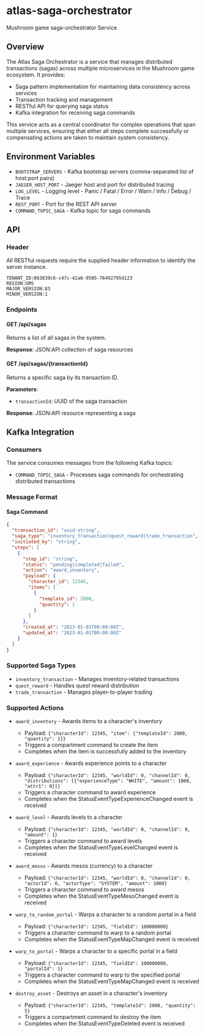 # atlas-saga-orchestrator
Mushroom game saga-orchestrator Service

## Overview

The Atlas Saga Orchestrator is a service that manages distributed transactions (sagas) across multiple microservices in the Mushroom game ecosystem. It provides:

- Saga pattern implementation for maintaining data consistency across services
- Transaction tracking and management
- RESTful API for querying saga status
- Kafka integration for receiving saga commands

This service acts as a central coordinator for complex operations that span multiple services, ensuring that either all steps complete successfully or compensating actions are taken to maintain system consistency.

## Environment Variables

- `BOOTSTRAP_SERVERS` - Kafka bootstrap servers (comma-separated list of host:port pairs)
- `JAEGER_HOST_PORT` - Jaeger host and port for distributed tracing
- `LOG_LEVEL` - Logging level - Panic / Fatal / Error / Warn / Info / Debug / Trace
- `REST_PORT` - Port for the REST API server
- `COMMAND_TOPIC_SAGA` - Kafka topic for saga commands

## API

### Header

All RESTful requests require the supplied header information to identify the server instance.

```
TENANT_ID:083839c6-c47c-42a6-9585-76492795d123
REGION:GMS
MAJOR_VERSION:83
MINOR_VERSION:1
```

### Endpoints

#### GET /api/sagas
Returns a list of all sagas in the system.

**Response**: JSON:API collection of saga resources

#### GET /api/sagas/{transactionId}
Returns a specific saga by its transaction ID.

**Parameters**:
- `transactionId`: UUID of the saga transaction

**Response**: JSON:API resource representing a saga

## Kafka Integration

### Consumers

The service consumes messages from the following Kafka topics:

- `COMMAND_TOPIC_SAGA` - Processes saga commands for orchestrating distributed transactions

### Message Format

#### Saga Command

```json
{
  "transaction_id": "uuid-string",
  "saga_type": "inventory_transaction|quest_reward|trade_transaction",
  "initiated_by": "string",
  "steps": [
    {
      "step_id": "string",
      "status": "pending|completed|failed",
      "action": "award_inventory",
      "payload": {
        "character_id": 12345,
        "items": [
          {
            "template_id": 2000,
            "quantity": 1
          }
        ]
      },
      "created_at": "2023-01-01T00:00:00Z",
      "updated_at": "2023-01-01T00:00:00Z"
    }
  ]
}
```

### Supported Saga Types

- `inventory_transaction` - Manages inventory-related transactions
- `quest_reward` - Handles quest reward distribution
- `trade_transaction` - Manages player-to-player trading

### Supported Actions

- `award_inventory` - Awards items to a character's inventory
  - Payload: `{"characterId": 12345, "item": {"templateId": 2000, "quantity": 1}}`
  - Triggers a compartment command to create the item
  - Completes when the item is successfully added to the inventory

- `award_experience` - Awards experience points to a character
  - Payload: `{"characterId": 12345, "worldId": 0, "channelId": 0, "distributions": [{"experienceType": "WHITE", "amount": 1000, "attr1": 0}]}`
  - Triggers a character command to award experience
  - Completes when the StatusEventTypeExperienceChanged event is received

- `award_level` - Awards levels to a character
  - Payload: `{"characterId": 12345, "worldId": 0, "channelId": 0, "amount": 1}`
  - Triggers a character command to award levels
  - Completes when the StatusEventTypeLevelChanged event is received

- `award_mesos` - Awards mesos (currency) to a character
  - Payload: `{"characterId": 12345, "worldId": 0, "channelId": 0, "actorId": 0, "actorType": "SYSTEM", "amount": 1000}`
  - Triggers a character command to award mesos
  - Completes when the StatusEventTypeMesoChanged event is received

- `warp_to_random_portal` - Warps a character to a random portal in a field
  - Payload: `{"characterId": 12345, "fieldId": 100000000}`
  - Triggers a character command to warp to a random portal
  - Completes when the StatusEventTypeMapChanged event is received

- `warp_to_portal` - Warps a character to a specific portal in a field
  - Payload: `{"characterId": 12345, "fieldId": 100000000, "portalId": 1}`
  - Triggers a character command to warp to the specified portal
  - Completes when the StatusEventTypeMapChanged event is received

- `destroy_asset` - Destroys an asset in a character's inventory
  - Payload: `{"characterId": 12345, "templateId": 2000, "quantity": 5}`
  - Triggers a compartment command to destroy the item
  - Completes when the StatusEventTypeDeleted event is received
